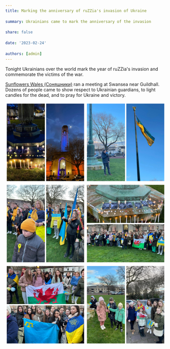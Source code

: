 ```yaml
---
title: Marking the anniversary of ruZZia's invasion of Ukraine

summary: Ukrainians came to mark the anniversary of the invasion

share: false

date: '2023-02-24' 

authors: [admin]
---
```


Tonight Ukrainians over the world mark the year of ruZZia's invasion and commemorate the victims of the war.

<a href="https://www.facebook.com/groups/601579067497655" target="_blank">Sunflowers Wales (Соняшники)</a> ran a meeting at Swansea near Guildhall. Dozens of people came to show respect to Ukrainian guardians, to light candles for the dead, and to pray for Ukraine and victory.


<div style="margin-top: 0; text-align: center;"><img src="guildhall-1.jpg" alt="guildhall" width="50%" style="display: inline; margin-top: 0;"/><img src="guildhall-2.jpg" alt="guildhall" width="50%" style="display: inline; margin-top: 0;"/></div>

<div style="margin-top: 0; text-align: center;"><img src="guildhall-3.jpg" alt="guildhall" width="50%" style="display: inline; margin-top: 0;"/><img src="guildhall-4.jpg" alt="guildhall" width="50%" style="display: inline; margin-top: 0;"/></div>

<div style="margin-top: 0; text-align: center;"><img src="guildhall-5.jpg" alt="guildhall" width="50%" style="display: inline; margin-top: 0;"/><img src="guildhall-6.jpg" alt="guildhall" width="50%" style="display: inline; margin-top: 0;"/></div>


